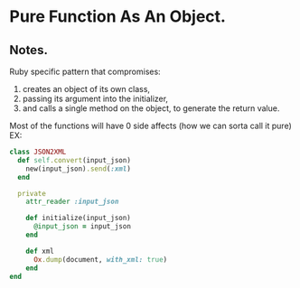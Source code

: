 # Pure Function As An Object.

## Notes.

Ruby specific pattern that compromises:

1. creates an object of its own class,
1. passing its argument into the initializer,
1. and calls a single method on the object, to generate the return value.

Most of the functions will have 0 side affects (how we can sorta call it pure)
EX:

```ruby
class JSON2XML
  def self.convert(input_json)
    new(input_json).send(:xml)
  end

  private
    attr_reader :input_json

    def initialize(input_json)
      @input_json = input_json
    end

    def xml
      Ox.dump(document, with_xml: true)
    end
end
```
